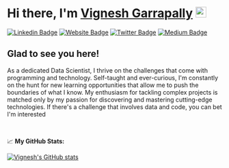 # Hi there, I'm [Vignesh Garrapally](https://vigneshgarrapally.github.io/#/) <img src="https://media.giphy.com/media/hvRJCLFzcasrR4ia7z/giphy.gif" width="25">

[![Linkedin Badge](https://img.shields.io/badge/-LinkedIn-0e76a8?style=flat-square&logo=Linkedin&logoColor=white)](https://www.linkedin.com/in/vignesh-garrapally-36045096/)
[![Website Badge](https://img.shields.io/badge/Website-3b5998?style=flat-square&logo=google-chrome&logoColor=white)](https://vigneshgarrapally.github.io/)
[![Twitter Badge](https://img.shields.io/badge/-Twitter-00acee?style=flat-square&logo=Twitter&logoColor=white)](https://twitter.com/Vignesh98485)
[![Medium Badge](https://img.shields.io/badge/medium-%2312100E.svg?&style=for-square&logo=medium&logoColor=white)](https://medium.com/@garrapallyvignesh)

## Glad to see you here! &nbsp;

As a dedicated Data Scientist, I thrive on the challenges that come with programming and technology. Self-taught and ever-curious, I'm constantly on the hunt for new learning opportunities that allow me to push the boundaries of what I know. My enthusiasm for tackling complex projects is matched only by my passion for discovering and mastering cutting-edge technologies. If there's a challenge that involves data and code, you can bet I'm interested

</br>

📈 **My GitHub Stats:**

[![Vignesh's GitHub stats](https://github-readme-stats.vercel.app/api?username=vigneshgarrapally)](https://github.com/anuraghazra/github-readme-stats)
